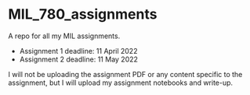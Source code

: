 # MIL_780_assignments
A repo for all my MIL assignments.

- Assignment 1 deadline: 11 April 2022
- Assignment 2 deadline: 11 May 2022

I will not be uploading the assignment PDF or any content specific to the assignment, but I will upload my assignment notebooks and write-up.
